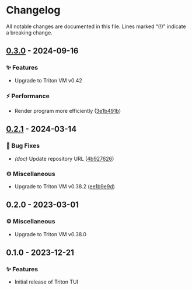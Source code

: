 # Changelog

All notable changes are documented in this file.
Lines marked “(!)” indicate a breaking change.

## [0.3.0](https://github.com/TritonVM/triton-tui/compare/v0.2.1..v0.3.0) - 2024-09-16

### ✨ Features

- Upgrade to Triton VM v0.42

### ⚡️ Performance

- Render program more efficiently ([3e1b491b](https://github.com/TritonVM/triton-tui/commit/3e1b491b))

## [0.2.1](https://github.com/TritonVM/triton-tui/compare/v0.2.0..v0.2.1) - 2024-03-14

### 🐛 Bug Fixes

- *(doc)* Update repository URL ([4b927626](https://github.com/TritonVM/triton-tui/commit/4b927626))

### ⚙️ Miscellaneous

- Upgrade to Triton VM v0.38.2 ([ee1b9e9d](https://github.com/TritonVM/triton-tui/commit/ee1b9e9d))

## 0.2.0 - 2023-03-01

### ⚙️ Miscellaneous

- Upgrade to Triton VM v0.38.0

## 0.1.0 - 2023-12-21

### ✨ Features

- Initial release of Triton TUI
